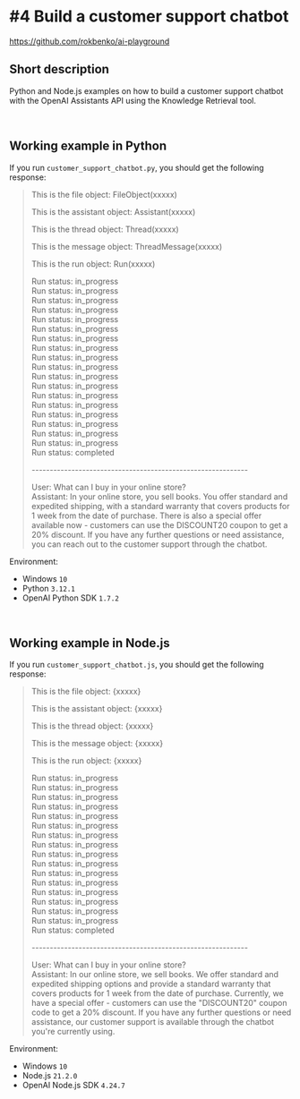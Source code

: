 # #4 Build a customer support chatbot

https://github.com/rokbenko/ai-playground

## Short description

Python and Node.js examples on how to build a customer support chatbot with the OpenAI Assistants API using the Knowledge Retrieval tool.

<br>

## Working example in Python

If you run `customer_support_chatbot.py`, you should get the following response:

> This is the file object: FileObject(xxxxx)
>
> This is the assistant object: Assistant(xxxxx)
>
> This is the thread object: Thread(xxxxx)
>
> This is the message object: ThreadMessage(xxxxx)
>
> This is the run object: Run(xxxxx)
>
> Run status: in_progress <br>
> Run status: in_progress <br>
> Run status: in_progress <br>
> Run status: in_progress <br>
> Run status: in_progress <br>
> Run status: in_progress <br>
> Run status: in_progress <br>
> Run status: in_progress <br>
> Run status: in_progress <br>
> Run status: in_progress <br>
> Run status: in_progress <br>
> Run status: in_progress <br>
> Run status: in_progress <br>
> Run status: in_progress <br>
> Run status: in_progress <br>
> Run status: in_progress <br>
> Run status: in_progress <br>
> Run status: in_progress <br>
> Run status: completed
>
> \------------------------------------------------------------
>
> User: What can I buy in your online store? <br>
> Assistant: In your online store, you sell books. You offer standard and expedited shipping, with a standard warranty that covers products for 1 week from the date of purchase.
> There is also a special offer available now - customers can use the DISCOUNT20 coupon to get a 20% discount. If you have any further questions or need assistance, you can reach out to the customer support through the chatbot.

Environment:

- Windows `10`
- Python `3.12.1`
- OpenAI Python SDK `1.7.2`

<br>

## Working example in Node.js

If you run `customer_support_chatbot.js`, you should get the following response:

> This is the file object: {xxxxx}
>
> This is the assistant object: {xxxxx}
>
> This is the thread object: {xxxxx}
>
> This is the message object: {xxxxx}
>
> This is the run object: {xxxxx}
>
> Run status: in_progress <br>
> Run status: in_progress <br>
> Run status: in_progress <br>
> Run status: in_progress <br>
> Run status: in_progress <br>
> Run status: in_progress <br>
> Run status: in_progress <br>
> Run status: in_progress <br>
> Run status: in_progress <br>
> Run status: in_progress <br>
> Run status: in_progress <br>
> Run status: in_progress <br>
> Run status: in_progress <br>
> Run status: in_progress <br>
> Run status: in_progress <br>
> Run status: in_progress <br>
> Run status: completed
>
> \------------------------------------------------------------
>
> User: What can I buy in your online store? <br>
> Assistant: In our online store, we sell books. We offer standard and expedited shipping options and
> provide a standard warranty that covers products for 1 week from the date of purchase. Currently, we
> have a special offer - customers can use the "DISCOUNT20" coupon code to get a 20% discount. If you have any further questions or need assistance, our customer support is available through the chatbot
> you're currently using.

Environment:

- Windows `10`
- Node.js `21.2.0`
- OpenAI Node.js SDK `4.24.7`
